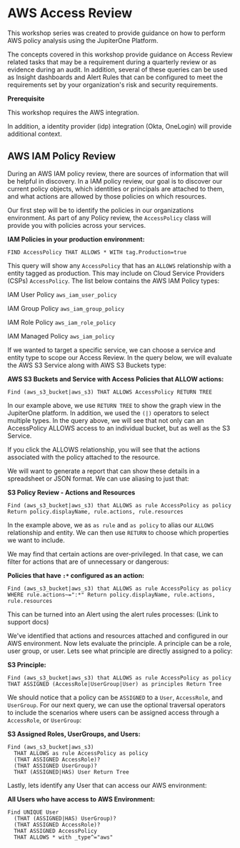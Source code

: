 # AWS Access Review

This workshop series was created to provide guidance on how to perform AWS policy analysis using the JupiterOne Platform. 

The concepts covered in this workshop provide guidance on Access Review related tasks that may be a requirement during a quarterly review or as evidence during an audit. In addition, several of these queries can be used as Insight dashboards and Alert Rules that can be configured to meet the requirements set by your organization's risk and security requirements.

**Prerequisite**

This workshop requires the AWS integration.

In addition, a identity provider (idp) integration (Okta, OneLogin) will provide additional context.

## AWS IAM Policy Review

During an AWS IAM policy review, there are sources of information that will be helpful in discovery. In a IAM policy review, our goal is to discover our current policy objects, which identities or principals are attached to them, and what actions are allowed by those policies on which resources. 

Our first step will be to identify the policies in our organizations environment. As part of any Policy review, the `AccessPolicy` class will provide you with policies across your services. 

**IAM Policies in your production environment:**

```
FIND AccessPolicy THAT ALLOWS * WITH tag.Production=true
```

This query will show any `AccessPolicy` that has an `ALLOWS` relationship with a entity tagged as production. This may include on Cloud Service Providers (CSPs) `AccessPolicy`. The list below contains the AWS IAM Policy types:

IAM User Policy     `aws_iam_user_policy `

IAM Group Policy    `aws_iam_group_policy`

IAM Role Policy     `aws_iam_role_policy`

IAM Managed Policy  `aws_iam_policy `

<!--S3 Bucket Policy    `aws_s3_bucket_policy` -->

If we wanted to target a specific service, we can choose a service and entity type to scope our Access Review. In the query below, we will evaluate the AWS S3 Service along with AWS S3 Buckets type:

**AWS S3 Buckets and Service with Access Policies that ALLOW actions:**

```
Find (aws_s3_bucket|aws_s3) THAT ALLOWS AccessPolicy RETURN TREE
```

<!--Screenshot-->

In our example above, we use `RETURN TREE` to show the graph view in the JupiterOne platform. In addition, we used the `(|)` operators to select multiple types. In the query above, we will see that not only can an AccessPolicy ALLOWS access to an individual bucket, but as well as the S3 Service.

If you click the ALLOWS relationship, you will see that the actions associated with the policy attached to the resource. 

<!--Screenshot-->

We will want to generate a report that can show these details in a spreadsheet or JSON format. We can use aliasing to just that:

**S3 Policy Review - Actions and Resources**

```
Find (aws_s3_bucket|aws_s3) that ALLOWS as rule AccessPolicy as policy Return policy.displayName, rule.actions, rule.resources
```

In the example above, we as `as rule` and `as policy` to alias our `ALLOWS` relationship and entity. We can then use `RETURN` to choose which properties we want to include.

We may find that certain actions are over-privileged. In that case, we can filter for actions that are of unnecessary or dangerous:

**Policies that have `:*` configured as an action:**

```
Find (aws_s3_bucket|aws_s3) that ALLOWS as rule AccessPolicy as policy WHERE rule.actions~=":*" Return policy.displayName, rule.actions, rule.resources
```

This can be turned into an Alert using the alert rules processes: (Link to support docs)

We've identified that actions and resources attached and configured in our AWS environment. Now lets evaluate the principle. A principle can be a role, user group, or user. Lets see what principle are directly assigned to a policy:

**S3 Principle:**

```
Find (aws_s3_bucket|aws_s3) that ALLOWS as rule AccessPolicy as policy THAT ASSIGNED (AccessRole|UserGroup|User) as principles Return Tree
```

We should notice that a policy can be `ASSIGNED` to a `User`, `AccessRole`, and `UserGroup`. For our next query, we can use the optional traversal operators to include the scenarios where users can be assigned access through a `AccessRole`, or `UserGroup`:

**S3 Assigned Roles, UserGroups, and Users:**

```
Find (aws_s3_bucket|aws_s3) 
  THAT ALLOWS as rule AccessPolicy as policy 
  (THAT ASSIGNED AccessRole)? 
  (THAT ASSIGNED UserGroup)? 
  THAT (ASSIGNED|HAS) User Return Tree
```

Lastly, lets identify any User that can access our AWS environment:

**All Users who have access to AWS Environment:** 

```
Find UNIQUE User 
  (THAT (ASSIGNED|HAS) UserGroup)? 
  (THAT ASSIGNED AccessRole)? 
  THAT ASSIGNED AccessPolicy 
  THAT ALLOWS * with _type^="aws"
```
